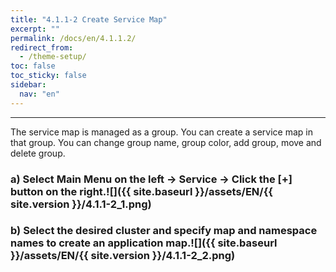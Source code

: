 ```yaml
---
title: "4.1.1-2 Create Service Map"
excerpt: ""
permalink: /docs/en/4.1.1.2/
redirect_from:
  - /theme-setup/
toc: false
toc_sticky: false
sidebar:
  nav: "en"
---
```



---

The service map is managed as a group. You can create a service map in that group. You can change group name, group color, add group, move and delete group.

### a\) Select Main Menu on the left → Service → Click the [+] button on the right.![]({{ site.baseurl }}/assets/EN/{{ site.version }}/4.1.1-2_1.png)

### b\) Select the desired cluster and specify map and namespace names to create an application map.![]({{ site.baseurl }}/assets/EN/{{ site.version }}/4.1.1-2_2.png)
